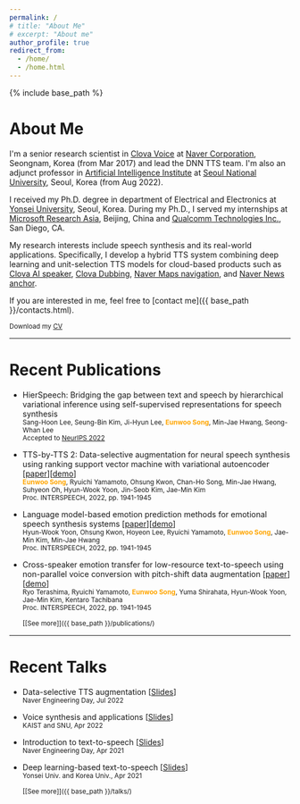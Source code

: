 ```yaml
---
permalink: /
# title: "About Me"
# excerpt: "About me"
author_profile: true
redirect_from: 
  - /home/
  - /home.html
---
```


{% include base_path %}

# About Me
I'm a senior research scientist in [Clova Voice](https://clova.ai/ko) at [Naver Corporation](https://www.navercorp.com/en), Seongnam, Korea (from Mar 2017) and lead the DNN TTS team. I'm also an adjunct professor in [Artificial Intelligence Institute](https://aiis.snu.ac.kr/eng/) at [Seoul National University](https://en.snu.ac.kr/index.html), Seoul, Korea (from Aug 2022).

I received my Ph.D. degree in department of Electrical and Electronics at [Yonsei University](https://www.yonsei.ac.kr/en_sc/index.jsp), Seoul, Korea. During my Ph.D., I served my internships at [Microsoft Research Asia](https://www.microsoft.com/en-us/research/lab/microsoft-research-asia/), Beijing, China and [Qualcomm Technologies Inc.](https://www.qualcomm.com/company?#about), San Diego, CA.

My research interests include speech synthesis and its real-world applications. Specifically, I develop a hybrid TTS system combining deep learning and unit-selection TTS models for cloud-based products such as [Clova AI speaker](https://blog.naver.com/clova_ai/221409341851), [Clova Dubbing](https://clovadubbing.naver.com/), [Naver Maps navigation](https://blog.naver.com/naver_map/222109060982), and [Naver News anchor](https://blog.naver.com/clova_ai/221981676372).

If you are interested in me, feel free to [contact me]({{ base_path }}/contacts.html).

<small><i class="fa fa-download" aria-hidden="true"></i> Download my [CV]({{base_path}}/files/CV_EunwooSong.pdf)</small>

***
# Recent Publications
- HierSpeech: Bridging the gap between text and speech by hierarchical variational inference using self-supervised representations for speech synthesis  
  <small>Sang-Hoon Lee, Seung-Bin Kim, Ji-Hyun Lee, <strong style="color:orange">Eunwoo Song</strong>, Min-Jae Hwang, Seong-Whan Lee</small>  
  <small>Accepted to [NeurIPS 2022](https://neurips.cc/)</small>  

- TTS-by-TTS 2: Data-selective augmentation for neural speech synthesis using ranking support vector machine with variational autoencoder [[paper](https://arxiv.org/abs/2206.14984)][[demo](https://sewplay.github.io/demos/txt2/)]  
  <small><strong style="color:orange">Eunwoo Song</strong>, Ryuichi Yamamoto, Ohsung Kwon, Chan-Ho Song, Min-Jae Hwang, Suhyeon Oh, Hyun-Wook Yoon, Jin-Seob Kim, Jae-Min Kim</small>  
  <small>Proc. INTERSPEECH, 2022, pp. 1941-1945</small>  
  
- Language model-based emotion prediction methods for emotional speech synthesis systems [[paper](https://arxiv.org/abs/2204.10020)][[demo](https://christophyoon.github.io/lmemotiontts/)]  
  <small>Hyun-Wook Yoon, Ohsung Kwon, Hoyeon Lee, Ryuichi Yamamoto, <strong style="color:orange">Eunwoo Song</strong>, Jae-Min Kim, Min-Jae Hwang</small>   
  <small>Proc. INTERSPEECH, 2022, pp. 1941-1945</small>  
  
- Cross-speaker emotion transfer for low-resource text-to-speech using non-parallel voice conversion with pitch-shift data augmentation [[paper](https://arxiv.org/abs/2206.15067)][[demo](https://ryojerky.github.io/demo_vc-tts-ps/)]  
  <small>Ryo Terashima, Ryuichi Yamamoto, <strong style="color:orange">Eunwoo Song</strong>, Yuma Shirahata, Hyun-Wook Yoon, Jae-Min Kim, Kentaro Tachibana</small>  
  <small>Proc. INTERSPEECH, 2022, pp. 1941-1945</small>   
  
  <small>[[See more]]({{ base_path }}/publications/)</small>

*** 
# Recent Talks
- Data-selective TTS augmentation
  [[Slides](https://sewplay.github.io/files/talks/2022/20220712_naver_tts.pdf)]  
  <small>Naver Engineering Day, Jul 2022</small>  

- Voice synthesis and applications
  [[Slides](https://sewplay.github.io/files/talks/2022/20220506_kaist_snu_tts.pdf)]  
  <small>KAIST and SNU, Apr 2022</small>  

- Introduction to text-to-speech
  [[Slides](https://sewplay.github.io/files/talks/2021/20210422_naver_tts.pdf)]  
  <small>Naver Engineering Day, Apr 2021</small>  

- Deep learning-based text-to-speech
  [[Slides](https://sewplay.github.io/files/talks/2021/20210405_ysu_ku_tts.pdf)]  
  <small>Yonsei Univ. and Korea Univ., Apr 2021</small>  
  
  <small>[[See more]]({{ base_path }}/talks/)</small>
